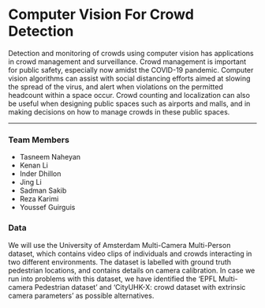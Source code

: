 # Computer Vision For Crowd Detection

Detection and monitoring of crowds using computer vision has applications in crowd management and surveillance. Crowd management is important for public safety, especially now amidst the COVID-19 pandemic. Computer vision algorithms can assist with social distancing efforts aimed at slowing the spread of the virus, and alert when violations on the permitted headcount within a space occur. Crowd counting and localization can also be useful when designing public spaces such as airports and malls, and in making decisions on how to manage crowds in these public spaces.

***

###  Team Members
 - Tasneem Naheyan
 - Kenan Li
 - Inder Dhillon
 - Jing Li
 - Sadman Sakib
 - Reza Karimi
 - Youssef Guirguis

### Data
We will use the University of Amsterdam Multi-Camera Multi-Person dataset, which contains video clips of individuals and crowds interacting in two different environments. The dataset is labelled with ground truth pedestrian locations, and contains details on camera calibration. In case we run into problems with this dataset, we have identified the ‘EPFL Multi-camera Pedestrian dataset’ and ‘CityUHK-X: crowd dataset with extrinsic camera parameters’ as possible alternatives.
